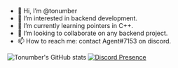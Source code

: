 - 👋 Hi, I’m @tonumber 
- 👀 I’m interested in backend development.
- 🌱 I’m currently learning pointers in C++.
- 💞️ I’m looking to collaborate on any backend project.
- 📫 How to reach me: contact Agent#7153 on discord.

![Tonumber's GitHub stats](https://github-readme-stats.vercel.app/api?username=tonumber&show_icons=true&theme=radical)
[![Discord Presence](https://lanyard.cnrad.dev/api/900615078422937600)](https://discord.com/users/997200343387615333)
